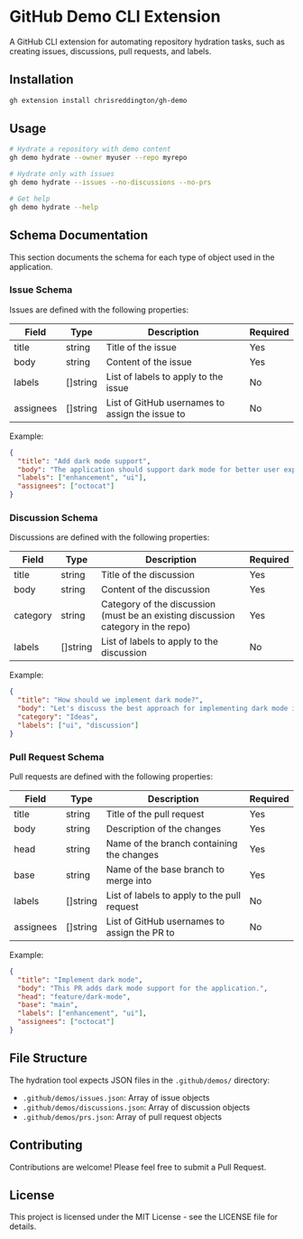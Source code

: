 # GitHub Demo CLI Extension

A GitHub CLI extension for automating repository hydration tasks, such as creating issues, discussions, pull requests, and labels.

## Installation

```bash
gh extension install chrisreddington/gh-demo
```

## Usage

```bash
# Hydrate a repository with demo content
gh demo hydrate --owner myuser --repo myrepo

# Hydrate only with issues
gh demo hydrate --issues --no-discussions --no-prs

# Get help
gh demo hydrate --help
```

## Schema Documentation

This section documents the schema for each type of object used in the application.

### Issue Schema

Issues are defined with the following properties:

| Field     | Type     | Description                                   | Required |
|-----------|----------|-----------------------------------------------|----------|
| title     | string   | Title of the issue                            | Yes      |
| body      | string   | Content of the issue                          | Yes      |
| labels    | []string | List of labels to apply to the issue          | No       |
| assignees | []string | List of GitHub usernames to assign the issue to | No     |

Example:
```json
{
  "title": "Add dark mode support",
  "body": "The application should support dark mode for better user experience at night.",
  "labels": ["enhancement", "ui"],
  "assignees": ["octocat"]
}
```

### Discussion Schema

Discussions are defined with the following properties:

| Field    | Type     | Description                           | Required |
|----------|----------|---------------------------------------|----------|
| title    | string   | Title of the discussion               | Yes      |
| body     | string   | Content of the discussion             | Yes      |
| category | string   | Category of the discussion (must be an existing discussion category in the repo) | Yes |
| labels   | []string | List of labels to apply to the discussion | No    |

Example:
```json
{
  "title": "How should we implement dark mode?",
  "body": "Let's discuss the best approach for implementing dark mode in our application.",
  "category": "Ideas",
  "labels": ["ui", "discussion"]
}
```

### Pull Request Schema

Pull requests are defined with the following properties:

| Field     | Type     | Description                                   | Required |
|-----------|----------|-----------------------------------------------|----------|
| title     | string   | Title of the pull request                     | Yes      |
| body      | string   | Description of the changes                    | Yes      |
| head      | string   | Name of the branch containing the changes     | Yes      |
| base      | string   | Name of the base branch to merge into         | Yes      |
| labels    | []string | List of labels to apply to the pull request   | No       |
| assignees | []string | List of GitHub usernames to assign the PR to  | No       |

Example:
```json
{
  "title": "Implement dark mode",
  "body": "This PR adds dark mode support for the application.",
  "head": "feature/dark-mode",
  "base": "main",
  "labels": ["enhancement", "ui"],
  "assignees": ["octocat"]
}
```

## File Structure

The hydration tool expects JSON files in the `.github/demos/` directory:

- `.github/demos/issues.json`: Array of issue objects
- `.github/demos/discussions.json`: Array of discussion objects
- `.github/demos/prs.json`: Array of pull request objects

## Contributing

Contributions are welcome! Please feel free to submit a Pull Request.

## License

This project is licensed under the MIT License - see the LICENSE file for details.